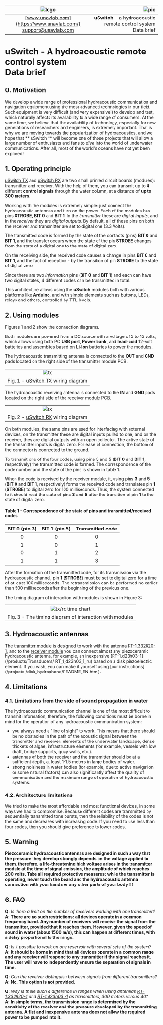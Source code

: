 
| ![logo](https://ucnl.github.io/documentation/sm_logo.png) | ![pic](uSwitch_TX.png) |
| :---: | ---: |
| [www.unavlab.com](https://www.unavlab.com/) <br/> [support@unavlab.com](mailto:support@unavlab.com) | **uSwitch** - a hydroacoustic remote control system <br/> Data brief |

# **uSwitch** - A hydroacoustic remote control system <br/> Data brief

<div style="page-break-after: always;"></div>

## 0. Motivation
We develop a wide range of professional hydroacoustic communication and navigation equipment using the most advanced technologies in our field. Such equipment is very difficult (and very expensive!) to develop and test, which naturally affects its availability to a wide range of consumers.
At the same time, we believe that the availability of technology, especially for new generations of researchers and engineers, is extremely important. That is why we are moving towards the popularization of hydroacoustics, and we hope that ** uSwitch ** will become one of those projects that will allow a large number of enthusiasts and fans to _dive_ into the world of underwater communications. After all, most of the world's oceans have not yet been explored!

## 1. Operating principle
[uSwitch TX](uSwitch_TX_Specification_en) and [uSwitch RX](uSwitch_RX_Specification_en) are two small printed circuit boards (modules): transmitter and receiver. With the help of them, you can transmit up to **4** different **control signals** through the water column, at a distance of **up to 300 meters**.

Working with the modules is extremely simple: just connect the hydroacoustic antennas and turn on the power.
Each of the modules has pins **STROBE**, **BIT 0** and **BIT 1**. In the _transmitter_ these are _digital inputs_, and in the _receiver_ they are _digital outputs_.
By default, all of these pins on both the receiver and transmitter are set to digital one (3.3 Volts).

The transmitted code is formed by the state of the contacts (pins) **BIT 0** and **BIT 1**, and the transfer occurs when the state of the pin **STROBE** changes from the state of a digital one to the state of digital zero.

On the receiving side, the received code causes a change in pins **BIT 0** and **BIT 1**, and the fact of reception - by the transition of pin **STROBE** to the state of digital zero.

Since there are two _information_ pins (**BIT 0** and **BIT 1**) and each can have two digital states, 4 different codes can be transmitted in total.

This architecture allows using the **uSwitch** modules both with various platforms like **Arduino**, and with simple elements such as buttons, LEDs, relays and others, controlled by TTL levels.

## 2. Using modules

Figures 1 and 2 show the connection diagrams.

Both modules are powered from a DC source with a voltage of 5 to 15 volts, which allows using both PC **USB port**, **Power bank**, and **lead-acid** 12-volt batteries and assemblies based on **Li-Ion** batteries to power the modules.

The hydroacoustic transmitting antenna is connected to the **OUT** and **GND** pads located on the right side of the transmitter module PCB.

| |
| :---: |
| ![tx](uSwitch_TX_connection.png) |
| Fig. 1 - [uSwitch TX](uSwitch_TX_Specification_en) wiring diagram |

The hydroacoustic receiving antenna is connected to the **IN** and **GND** pads located on the right side of the receiver module PCB.

| |
| :---: |
| ![rx](uSwitch_RX_connection.png) |
| Fig. 2 - [uSwitch RX](uSwitch_RX_Specification_en) wiring diagram |

On both modules, the same pins are used for interfacing with external devices, on the transmitter these are digital inputs pulled to one, and on the receiver, they are digital outputs with an open collector.
The active state of the transmitter inputs is digital zero.
For ease of connection, the bottom of the connector is connected to the ground.

To transmit one of the four codes, using pins **3** and **5** (**BIT 0** and **BIT 1**, respectively) the transmitted code is formed. The correspondence of the code number and the state of the pins is shown in table 1.

When the code is received by the receiver module, it, using pins **3** and **5** (**BIT 0** and **BIT 1**, respectively) forms the received code and translates pin **1** (**STROBE**) to digital zero for 100 milliseconds. Thus, the system connected to it should read the state of pins **3** and **5** after the transition of pin **1** to the state of digital zero.

#### Table 1 - Correspondence of the state of pins and transmitted/received codes

| **BIT 0** (pin 3) | **BIT 1** (pin 5) | Transmitted code |
| :---: | :---: | :---: |
| 0 | 0 | 0 |
| 1 | 0 | 1 |
| 0 | 1 | 2 |
| 1 | 1 | 3 |

After the formation of the transmitted code, for its transmission via the hydroacoustic channel, pin **1** (**STROBE**) must be set to digital zero for a time of at least 100 milliseconds. The retransmission can be performed no earlier than 500 milliseconds after the beginning of the previous one.

The timing diagram of interaction with modules is shown in Figure 3:

| |
| :---: |
| ![tx/rx time chart](uSwitch_txrx_diagram.png) |
| FIg. 3 - The timing diagram of interaction with modules |

## 3. Hydroacoustic antennas
The [transmitter module](uSwitch_TX_Specification_en) is designed to work with the antenna [RT-1.332820-1](https://docs.unavlab.com/documentation/RU/Transducers/RT_1_332820_1_Specification_ru.html), and to the [receiver module](uSwitch_RX_Specification_en) you can connect almost any piezoceramic hydroacoustic antenna, for example, an inexpensive [RT-1.d23h03-1](/products/Transducers/ RT_1_d23h03_1_ru) based on a disk piezoelectric element.
If you wish, you can make it yourself using [our instructions](/projects /disk_hydrophone/README_EN.html).

## 4. Limitations
### 4.1. Limitations from the side of sound propagation in water
The hydroacoustic communication channel is one of the most difficult to transmit information, therefore, the following conditions must be borne in mind for the operation of any hydroacoustic communication system:
- you always need a "line of sight" to work. This means that there should be no obstacles in the path of the acoustic signal between the transmitter and receiver: elements of the underwater landscape, dense thickets of algae, infrastructure elements (for example, vessels with low draft, bridge supports, quay walls, etc.).
- antennas of both the receiver and the transmitter should be at a sufficient depth, at least 1-1.5 meters in large bodies of water.
- strong noisiness in water bodies (for example, due to active navigation or some natural factors) can also significantly affect the quality of communication and the maximum range of operation of hydroacoustic systems.

### 4.2. Architecture limitations
We tried to make the most affordable and most functional devices, in some ways we had to compromise. Because different codes are transmitted by sequentially transmitted tone bursts, then the reliability of the codes is not the same and decreases with increasing code. If you need to use less than four codes, then you should give preference to lower codes.

## 5. Warning
**Piezoceramic hydroacoustic antennas are designed in such a way that the pressure they develop strongly depends on the voltage applied to them, therefore, a life-threatening high voltage arises in the transmitter module at the time of signal emission, the amplitude of which reaches 200 volts. Take all required protective measures: while the transmitter is operating, never touch the board and the hydroacoustic antenna connection with your hands or any other parts of your body !!!**

## 6. FAQ
**Q**: *Is there a limit on the number of receivers working with one transmitter?*  
**A**: **There are no such restrictions: all devices operate in a common frequency band. Any number of receivers will receive the signal from the transmitter, provided that it reaches them. However, given the speed of sound in water (about 1500 m/s), this can happen at different times, with a delay proportional to the range.**  

**Q**: *Is it possible to work on one reservoir with several sets of the system?*  
**A**: **It should be borne in mind that all devices operate in a common range and any receiver will respond to any transmitter if the signal reaches it. The user will have to independently ensure the separation of signals in time.**  

**Q**: *Can the receiver distinguish between signals from different transmitters?*  
**A**: **No. This option is not provided.**  

**Q**: *Why is there such a difference in ranges when using antennas [RT-1.332820-1](https://docs.unavlab.com/documentation/RU/Transducers/RT_1_332820_1_Specification_en.html) and [RT-1.d23h03 -1](/products/Transducers/RT_1_d23h03_1_ru) as transmitters, 300 meters versus 40?*  
**A**: **In simple terms, the transmission range is determined by the sensitivity of the receiver and the pressure developed by the transmitting antenna. A flat and inexpensive antenna does not allow the required power to be pumped into it.**  
